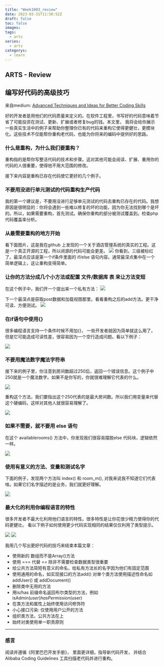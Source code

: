 ```yaml
---
title: "Week1003_review"
date: 2023-03-31T11:58:52Z
draft: false 
toc: false
images:
tags:
  - arts 
series:
  - arts 
categorys:
  - learn 
---
```


## ARTS - Review
## 编写好代码的高级技巧
来自medium: [Advanced Techniques and Ideas for Better Coding Skills](https://medium.com/@maladdinsayed/advanced-techniques-and-ideas-for-better-coding-skills-d632e9f9675)


好的开发者是用他们的代码质量来定义的。在软件工程里，书写好的代码意味着节省了可能投资在测试、更新、扩展或者修复bug的钱。本文里， 我将会给你展示一些真实生活中的例子来帮助你整理你已有的代码来重构它使得更健壮，更模块化。这些技术不仅能帮你重构老代码，也能为你将来的编码中提供好的思路。


### 什么是重构，为什么我们要重构？
重构指的是帮你写整洁代码的技术和步骤。这对其他可能会阅读、扩展、重用你的代码的人很重要，使得他不用大范围的修改。

接下来内容是重构已存在代码使它更好的几个例子。

### 不要用没进行单元测试的代码重构生产代码
我的第一个建议是，不要用没进行足够单元测试的代码去重构已存在的代码。我想原因是很明显的：你将会遇到一些难以修复的坏的功能，因为你无法找到哪个是坏的。所以，如果需要重构，首先测试。确保你重构的部分被测试覆盖到。检查php代码覆盖率分析。

### 从最需要重构的地方开始
看下面图片，这是我在github 上发现的一个关于酒店管理系统的真实的工程。这是一个真正开源的工程，所以闭源的代码可能会更差。
![](https://cdn-images-1.medium.com/max/1600/0*o_Xt7O_1WitOzJx9.png)
你看到，三级被标红了。最深点应该是第一个if条件里面的 if/else 语句内容。通常最深点集中在一个简单逻辑上，这让重构变得简单。

### 让你的方法分成几个小方法或配置 文件/数据库 表 来让方法变短
在这个例子中，我们开一个提出来一个私有方法：
![](https://cdn-images-1.medium.com/max/1600/0*GzntaUY08VZDx_mD.png)

下一个最深点是获取post数据和加载视图那里。看看重构之后的add方法。更干净可读、方便测试。
![](https://cdn-images-1.medium.com/max/1600/0*5rTlqNl6knjMKdBk.png)

### 在if语句中使用{}
很多编程语言支持一个条件时候不用加{}， 一些开发者就因为简单就这么用了，但是它可能造成可读性差，很容易因为一个空行造成问题。看以下例子：

![](https://cdn-images-1.medium.com/max/1600/0*qKPPZhC6bI0tcHy8.png)

### 不要用魔法数字魔法字符串
接下来的例子里，你注意到房间数超过250后，返回一个错误信息。这个例子中250就是一个魔法数字。如果不是你写的，你就很难理解它代表的什么。

![](https://cdn-images-1.medium.com/max/1600/0*of8kepNKAX3zsRp5.png)

重构这个方法，我们要指出这个250代表的是最大房间数。所以我们用变量来代替这个硬编码，这样对其他人就很容易理解了。

![](https://cdn-images-1.medium.com/max/1600/0*5nR9rHxduxPvfUZJ.png)

### 如果不需要，就不要用 else 语句
在这个 availablerooms() 方法中，你发现我们很容易摆脱else 代码块，逻辑依然一样。

![](https://cdn-images-1.medium.com/max/1600/0*EL3AvdzpKT9uibeo.png)

### 使用有意义的方法、变量和测试名字
下面的例子，发现两个方法叫 index() 和 room_m(), 对我来说我不知道它们代表啥。如果它们名字描述的是业务，我们就更好理解。

![](https://cdn-images-1.medium.com/max/1600/0*r1mxi52OtJ5RXw-m.png)

### 最大化的利用你编程语言的特性
很多开发者不最大化利用他们语言的特性。很多特性是让你花很少精力使得你的代码更健壮。
看以下例子如何使用更少代码实现相同的结果仅仅利用了类型提示。

![](https://cdn-images-1.medium.com/max/1600/0*qBo2t1VxVGDLd5gZ.png)
![](https://cdn-images-1.medium.com/max/1600/0*lI9BoaA39baxGFY6.png)


我用几个写出更好代码的技巧来结束本篇文章：

+ 使用新的 数组而不是Array()方法
+ 使用 === 代替 == 除非不需要检查数据类型很重要
+ 给公共方法简短有意义的命名，给私有方法长的名字因为他们有固定范围
+ 使用通用的命名，如实现接口的方法add() 对单个类方法使用描述性命名如 addUser() 或 addDocument()
+ 删除类中无用的方法
+ 用is/has 前缀命名返回布尔类型的方法，例如 isAdmin($user) hasPermission($user)
+ 在类方法和属性上始终使用访问修饰符
+ 小心接口污染: 仅使用用户公开的方法
+ 组织类方法，公共方法在上
+ 始终对类使用单一职责原则


---

### 感言
阅读并遵循《阿里巴巴开发手册》， 里面更详细，指导新代码开发， 并结合 Alibaba Coding Guidelines 工具扫描老代码并进行重构。